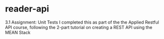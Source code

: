 # reader-api
3.1 Assignment: Unit Tests
I completed this as part of the the Applied Restful API course, following the 2-part tutorial on creating a REST API using the MEAN Stack
